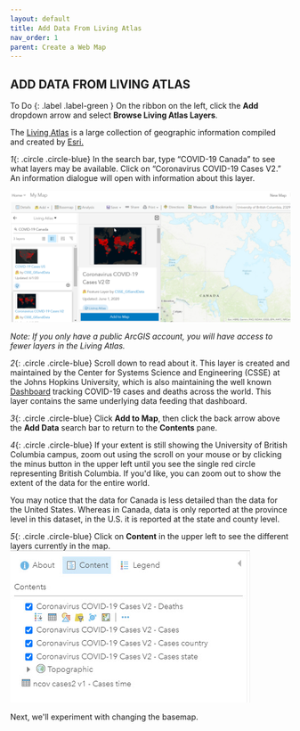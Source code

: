 ```yaml
---
layout: default
title: Add Data From Living Atlas
nav_order: 1
parent: Create a Web Map
---
```


## ADD DATA FROM LIVING ATLAS

To Do
{: .label .label-green }
On the ribbon on the left, click the **Add** dropdown arrow and select **Browse Living Atlas Layers**. 

The [Living Atlas](https://livingatlas.arcgis.com/en/) is a large collection of geographic information compiled and created by [Esri.](https://www.esri.com/en-us/home) 

*1*{: .circle .circle-blue} In the search bar, type “COVID-19 Canada” to see what layers may be available. Click on “Coronavirus COVID-19 Cases V2.” An information dialogue will open with information about this layer.   

![add_LA_data](https://raw.githubusercontent.com/fiddleHeads/intro-AGOL/master/add_LA_data.png)

*Note: If you only have a public ArcGIS account, you will have access to fewer layers in the Living Atlas.* 

*2*{: .circle .circle-blue} Scroll down to read about it. This layer is created and maintained by the Center for Systems Science and Engineering (CSSE) at the Johns Hopkins University, which is also maintaining the well known [Dashboard](https://coronavirus.jhu.edu/map.html) tracking COVID-19 cases and deaths across the world. This layer contains the same underlying data feeding that dashboard.

*3*{: .circle .circle-blue} Click **Add to Map**, then click the back arrow above the **Add Data** search bar to return to the **Contents** pane.

*4*{: .circle .circle-blue} If your extent is still showing the University of British Columbia campus, zoom out using the scroll on your mouse or by clicking the  minus button in the upper left until you see the single red circle representing British Columbia. If you'd like, you can zoom out to show the extent of the data for the entire world.

You may notice that the data for Canada is less detailed than the data for the United States. Whereas in Canada, data is only reported at the province level in this dataset, in the U.S. it is reported at the state and county level. 

*5*{: .circle .circle-blue} Click on **Content** in the upper left to see the different layers currently in the map. 
![content](https://raw.githubusercontent.com/fiddleHeads/intro-AGOL/master/content.jpg)

Next, we'll experiment with changing the basemap.

